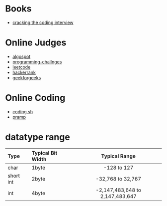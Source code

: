 # Books

- [cracking the coding interview](https://www.amazon.com/gp/bestsellers/books/132570011/ref=sr_bs_1_132570011_1)

# Online Judges

- [algospot](https://algospot.com/)
- [programming-challnges](http://www.programming-challenges.com/)
- [leetcode](https://leetcode.com/)
- [hackerrank](https://www.hackerrank.com/)
- [geekforgeeks](http://www.practice.geeksforgeeks.org/)

# Online Coding

- [coding.sh](http://coding.sh/)
- [pramp](https://www.pramp.com/)

# datatype range

| Type      | Typical Bit Width | Typical Range                   |
| :-------- | :-----------------| :-----------------------------: |
| char      | 1byte             | -128 to 127                     |
| short int | 2byte             | -32,768 to 32,767               |
| int       | 4byte             | -2,147,483,648 to 2,147,483,647 |
